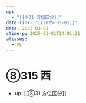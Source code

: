 ```yaml
---
up:
  - "[[⑧31 方位区分]]"
date-link: "[[2025-03-01]]"
date: 2025-03-01
ctime-p: 2025-03-01T14:01:21
aliases:
  - 西
---
```


# ⑧315 西

- up: [[⑧31 方位区分]]
